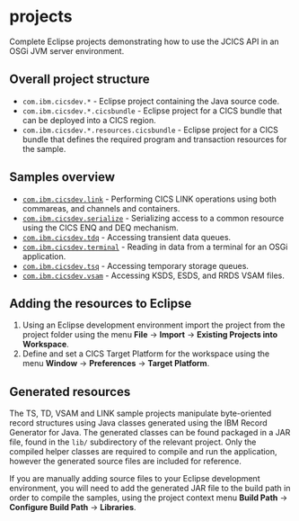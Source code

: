 projects
===

Complete Eclipse projects demonstrating how to use the JCICS API in an OSGi JVM server environment.


## Overall project structure

* `com.ibm.cicsdev.*` - Eclipse project containing the Java source code.
* `com.ibm.cicsdev.*.cicsbundle` - Eclipse project for a CICS bundle that can be deployed into a CICS region.
* `com.ibm.cicsdev.*.resources.cicsbundle` - Eclipse project for a CICS bundle that defines the required
program and transaction resources for the sample.


## Samples overview

* [`com.ibm.cicsdev.link`](com.ibm.cicsdev.link) - Performing CICS LINK operations using both commareas,
and channels and containers.
* [`com.ibm.cicsdev.serialize`](com.ibm.cicsdev.serialize) - Serializing access to a common resource using
the CICS ENQ and DEQ mechanism.
* [`com.ibm.cicsdev.tdq`](com.ibm.cicsdev.tdq) - Accessing transient data queues.
* [`com.ibm.cicsdev.terminal`](com.ibm.cicsdev.terminal) - Reading in data from a terminal for an OSGi application.
* [`com.ibm.cicsdev.tsq`](com.ibm.cicsdev.tsq) - Accessing temporary storage queues.
* [`com.ibm.cicsdev.vsam`](com.ibm.cicsdev.vsam) - Accessing KSDS, ESDS, and RRDS VSAM files.


## Adding the resources to Eclipse

1. Using an Eclipse development environment import the project from the project folder using the menu
**File** -> **Import** -> **Existing Projects into Workspace**.
1. Define and set a CICS Target Platform for the workspace using the menu **Window** -> **Preferences** ->
**Target Platform**.


## Generated resources


The TS, TD, VSAM and LINK sample projects manipulate byte-oriented record structures using Java classes
generated using the IBM Record Generator for Java. The generated classes can be found packaged in a JAR
file, found in the `lib/` subdirectory of the relevant project.  Only the compiled helper classes are
required to compile and run the application, however the generated source files are included for reference.

If you are manually adding source files to your Eclipse development environment, you will need to add the
generated JAR file to the build path in order to compile the samples, using the project context menu
**Build Path** -> **Configure Build Path** -> **Libraries**.
